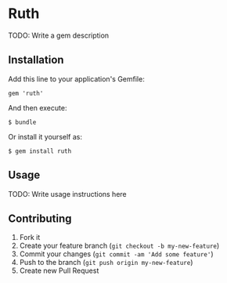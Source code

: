 # Ruth

TODO: Write a gem description

## Installation

Add this line to your application's Gemfile:

    gem 'ruth'

And then execute:

    $ bundle

Or install it yourself as:

    $ gem install ruth

## Usage

TODO: Write usage instructions here

## Contributing

1. Fork it
2. Create your feature branch (`git checkout -b my-new-feature`)
3. Commit your changes (`git commit -am 'Add some feature'`)
4. Push to the branch (`git push origin my-new-feature`)
5. Create new Pull Request
